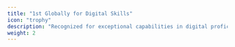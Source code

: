```yaml
---
title: "1st Globally for Digital Skills"
icon: "trophy"
description: "Recognized for exceptional capabilities in digital proficiency and learning."
weight: 2
---
```

